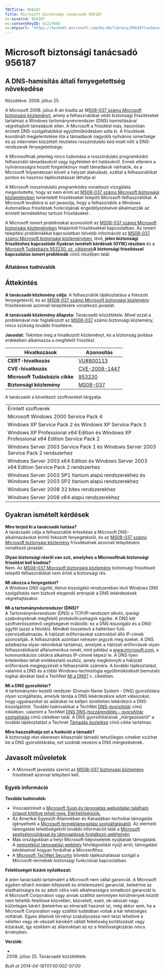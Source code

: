 ```yaml
---
TOCTitle: 956187
Title: Microsoft biztonsági tanácsadó 956187
ms:assetid: 956187
ms:contentKeyID: 61227660
ms:mtpsurl: 'https://technet.microsoft.com/hu-HU/library/956187(v=Security.10)'
---
```




Microsoft biztonsági tanácsadó 956187
=====================================

A DNS-hamisítás általi fenyegetettség növekedése
------------------------------------------------

Közzétéve: 2008. július 25.

A Microsoft 2008. július 8-án kiadta az M[S08-037 számú Microsoft biztonsági közleményt](http://go.microsoft.com/fwlink/?linkid=119620), amely a felhasználókat védő biztonsági frissítéseket tartalmaz a Windows tartománynévrendszer (DNS) hamisításával végrehajtott támadások ellen. A Microsoft a frissítést más, hasonlóan érintett DNS-szolgáltatókkal együttműködésben adta ki. A frissítések koordinált megjelentetése óta a támadások nagyobb nyilvános ismertsége és az interneten közzétett részletes rosszindulatú kód miatt nőtt a DNS-rendszerek fenyegetettsége.

A Microsoftnak jelenleg nincs tudomása a rosszindulatú programkódot felhasználó támadásokról vagy ügyfeleket ért hatásokról. Ennek ellenére a nyilvánosságra hozott forgatókönyv miatt támadások várhatók, és a Microsoft folyamatosan követi a helyzet alakulását, ezáltal a felhasználókat pontos és hasznos tájékoztatással láthatja el.

A Microsoft rosszindulatú programkódra vonatkozó vizsgálata megerősítette, hogy az nem érinti az [MS08-037 számú Microsoft biztonsági közleményben](http://go.microsoft.com/fwlink/?linkid=119620) ismertetett frissítéseket telepítő Microsoft-felhasználókat. A Microsoft továbbra is azt javasolja, hogy a felhasználók a Windows Automatikus frissítések funkciójának engedélyezésével alkalmazzák az érintett termékekhez tartozó frissítéseket .

A Microsoft ismert problémákat azonosított az [MS08-037 számú Microsoft biztonsági közleményben](http://go.microsoft.com/fwlink/?linkid=119620) felajánlott frissítésekkel kapcsolatban. Az ismert telepítési problémákkal kapcsolatban bővebb információt az [MS08-037 számú Microsoft biztonsági közleményben](http://go.microsoft.com/fwlink/?linkid=119620), lévő, **jelen biztonsági frissítéshez kapcsolódó Gyakran ismételt kérdések (GYIK) részben** és a [Microsoft Tudásbázis 953230. sz. cikkének](http://support.microsoft.com/kb/953230)**A biztonsági frissítéssel kapcsolatos ismert problémák** című részében talál.

### Általános tudnivalók

Áttekintés
----------


**A tanácsadó közlemény célja:** A felhasználók tájékoztatása a fokozott fenyegetésről, és az [MS08-037 számú Microsoft biztonsági közlemény](http://go.microsoft.com/fwlink/?linkid=119620) frissítéseinek azonnali telepítésére vonatkozó javaslat.

**A tanácsadó közlemény állapota:** Tanácsadó közzététele. Mivel ezzel a problémával már foglalkozott az [MS08-037](http://go.microsoft.com/fwlink/?linkid=119620) számú biztonsági közlemény, nincs szükség további frissítésre.

**Javaslat:** Tekintse meg a hivatkozott közleményt, és a biztonság javítása érdekében alkalmazza a megfelelő frissítést.

| Hivatkozások                   | Azonosítás                                                                       |
|--------------------------------|----------------------------------------------------------------------------------|
| **CERT-hivatkozás**            | [VU\#800113](http://www.kb.cert.org/vuls/id/800113)                              |
| **CVE-hivatkozás**             | [CVE-2008-1447](http://www.cve.mitre.org/cgi-bin/cvename.cgi?name=cve-2008-1447) |
| **Microsoft Tudásbázis cikke** | [953230](http://support.microsoft.com/kb/953230)                                 |
| **Biztonsági közlemény**       | [MS08-037](http://go.microsoft.com/fwlink/?linkid=119620)                        |

A tanácsadó a következő szoftvereket tárgyalja.

|                                                                                                            |
|------------------------------------------------------------------------------------------------------------|
| Érintett szoftverek                                                                                        |
| Microsoft Windows 2000 Service Pack 4                                                                      |
| Windows XP Service Pack 2 és Windows XP Service Pack 3                                                     |
| Windows XP Professional x64 Edition és Windows XP Professional x64 Edition Service Pack 2                  |
| Windows Server 2003 Service Pack 1 és Windows Server 2003 Service Pack 2 rendszerhez                       |
| Windows Server 2003 x64 Edition és Windows Server 2003 x64 Edition Service Pack 2 rendszerhez              |
| Windows Server 2003 SP1 Itanium alapú rendszerekhez és Windows Server 2003 SP2 Itanium alapú rendszerekhez |
| Windows Server 2008 32 bites rendszerekhez                                                                 |
| Windows Server 2008 x64 alapú rendszerekhez                                                                |

Gyakran ismételt kérdések
-------------------------


**Mire terjed ki a tanácsadó hatása?**  
A tanácsadó célja a felhasználók értesítése a Microsoft DNS-alkalmazásokat érintő fokozott fenyegetésről, és az [MS08-037 számú Microsoft biztonsági közlemény](http://go.microsoft.com/fwlink/?linkid=119620) frissítésének azonnali telepítésére vonatkozó javaslat.

**Olyan biztonsági résről van szó, amelyhez a Microsoftnak biztonsági frissítést kell kiadnia?**  
Nem. Az [MS08-037 Microsoft biztonsági közlemény](http://go.microsoft.com/fwlink/?linkid=119620) biztonsági frissítéseit telepítő felhasználókat nem érinti a biztonsági rés.

**Mi okozza a fenyegetést?**  
A Windows DNS ügyfél, illetve kiszolgálói rendszerében lévő Windows DNS szolgáltatás nem biztosít elegendő entrópiát a DNS lekérdezések végrehajtásakor.

**Mi a tartománynévrendszer (DNS)?**  
A Tartománynévrendszer (DNS) a TCP/IP-rendszert alkotó, iparági szabványoknak megfelelő protokollcsomagok egyike. A DNS két szoftverösszetevő segítségével működik: ez a DNS-kiszolgáló és a DNS-ügyfél (azaz a feloldó). Mindkét összetevő a háttérben futó szervizalkalmazás. A hálózati erőforrásokat számokból álló IP-címek azonosítják. A felhasználók azonban nehezen jegyzik meg ezeket. A DNS adatbázisa olyan rekordokat tartalmaz, amelyek a hálózati erőforrások olyan felhasználóbarát alfanumerikus nevét, mint például a www.microsoft.com, a kommunikációs célokra alkalmas IP-címmé képezi le. A DNS ilyen értelemben tehát emlékeztető eszköz, amely megkönnyíti a hálózati erőforrások megjegyzését a felhasználók számára. A további tájékoztatást, valamint a DNS és a többi Windows-technológia együttműködését bemutató logikai ábrákat lásd a TechNet [Mi a DNS?](http://technet2.microsoft.com/windowsserver/en/library/ff937311-03ce-4d04-b72c-b39c4d51cb361033.mspx) c. cikkében.

**Mi a DNS gyorsítótár?**  
A tartománynév-kezelő rendszer (Domain Name System - DNS) gyorsítótára olyan szolgáltatás, amelyik tárolja a DNS lekérdezésre adott válaszokat, hogy ugyanazokat az adatokat ne kelljen ismételten lekérdezni a DNS-kiszolgálótól. További tudnivalókat a TechNet [DNS-gyorsítótár](http://www.microsoft.com/technet/prodtechnol/windows2000serv/reskit/regentry/30643.mspx?mfr=true) című cikkében, valamint a TechNet [DNS DNS-hozzárendelés - gyorsítótár szolgáltatás](http://www.microsoft.com/technet/prodtechnol/windows2000serv/reskit/cnet/cnbc_imp_qxht.mspx?mfr=true) című cikkében talál. A DNS gyorsítótárának „mérgezéséről” a további tájékoztatást a Technet [Támadás észlelése](http://www.microsoft.com/technet/isa/2004/help/fw_alertattack.mspx?mfr=true) című cikke tartalmaz.

**Mire használhatja ezt a funkciót a támadó?**  
A biztonsági rést sikeresen kihasználó támadó tetszőleges címeket szúrhat be a DNS gyorsítótárába, ezt szokták nevezni a DNS mérgezésének.

Javasolt műveletek
------------------


-   A Microsoft javaslata szerint az [MS08-037 biztonsági közlemény](http://go.microsoft.com/fwlink/?linkid=119620) frissítéseit azonnal telepíteni kell.

### Egyéb információ

**További tudnivalók:**

-   Visszajelzését a [Microsoft Súgó és támogatás weboldalán található űrlapot kitöltve teheti meg. Elérhetőségünk.](https://support.microsoft.com/common/survey.aspx?scid=sw;en;1257&amp;showpage=1&amp;ws=technet&amp;sd=tech)
-   Az Amerikai Egyesült Államokban és Kanadában technikai támogatás igényelhető a [Microsoft terméktámogatási szolgáltatásától](http://go.microsoft.com/fwlink/?linkid=21131). Az elérhető támogatási lehetőségekről további információt talál a [Microsoft segítségnyújtással és támogatással foglalkozó webhelyén](http://support.microsoft.com/).
-   Más országokban a helyi Microsoft-képviseletek nyújtanak támogatást. A [nemzetközi támogatási webhely](http://go.microsoft.com/fwlink/?linkid=21155) felvilágosítást nyújt arról, támogatási kérdéseivel hogyan fordulhat a Microsofthoz.
-   A [Microsoft TechNet Security](http://go.microsoft.com/fwlink/?linkid=21132) bővebb tájékoztatással szolgál a Microsoft-termékek biztonsági funkcióival kapcsolatban.

**Felelősséget kizáró nyilatkozat:**

A jelen tanácsadó tartalmáért a Microsoft nem vállal garanciát. A Microsoft egyben elhárít minden kifejezett és értelemszerű garanciát, beleértve az eladhatóságra és az adott célra való alkalmasságra vonatkozó garanciát is. A Microsoft Corporation vagy annak szállítói semmilyen körülmények között nem tehetők felelőssé közvetlen, közvetett, eseti, ok-okozati vagy különleges kárért (beleértve az elmaradt hasznot is), még akkor sem, ha a Microsoft Corporation vagy szállítói tudatában voltak a kár lehetséges voltának. Egyes államok törvényi szabályozása nem teszi lehetővé a véletlen vagy ok-okozati károkért vállalt felelősség korlátozását vagy kizárását, így ezekben az államokban az ez a felelősségkizárás nincs érvényben.

**Verziók:**

-   2008. július 25. Tanácsadó közzététele.

*Built at 2014-04-18T01:50:00Z-07:00*
